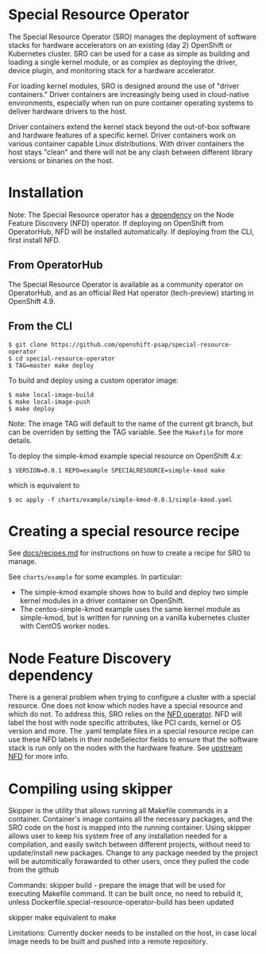 
# Special Resource Operator

The Special Resource Operator (SRO) manages the  deployment of software stacks for hardware accelerators on an existing (day 2) OpenShift or Kubernetes cluster. SRO can be used for a case as simple as building and loading a single kernel module, or as complex as deploying the driver, device plugin, and monitoring stack for a hardware accelerator.

For loading kernel modules, SRO is designed around the use of "driver containers." Driver containers are increasingly being used in cloud-native environments, especially when run on pure container operating systems to deliver hardware drivers to the host. 

Driver containers  extend the kernel stack beyond the out-of-box software and hardware features of a specific kernel. Driver containers work on various container capable Linux distributions. With driver containers the host stays "clean" and there will not be any clash between different library versions or binaries on the host.


# Installation
Note: The Special Resource operator has a [dependency](#Node-Feature-Discovery-dependency) on the Node Feature Discovery (NFD) operator. If deploying on OpenShift from OperatorHub, NFD will be installed automatically. If deploying from the CLI, first install NFD.

## From OperatorHub
The Special Resource Operator is available as a community operator on OperatorHub, and as an official Red Hat operator (tech-preview) starting in OpenShift 4.9.

## From the CLI
```
$ git clone https://github.com/openshift-psap/special-resource-operator
$ cd special-resource-operator
$ TAG=master make deploy
```

To build and deploy using a custom operator image:
```
$ make local-image-build
$ make local-image-push
$ make deploy
```
Note: The image TAG will default to the name of the current git branch, but can be overriden by setting the TAG variable. See the `Makefile` for more details.

To deploy the simple-kmod example special resource on OpenShift 4.x:
```
$ VERSION=0.0.1 REPO=example SPECIALRESOURCE=simple-kmod make
```
which is equivalent to
```
$ oc apply -f charts/example/simple-kmod-0.0.1/simple-kmod.yaml
```


# Creating a special resource recipe

See [docs/recipes.md](docs/recipes.md) for instructions on how to create a recipe for SRO to manage. 

See `charts/example` for some examples. In particular:
* The simple-kmod example shows how to build and deploy two simple kernel modules in a driver container on OpenShift.
* The centos-simple-kmod example uses the same kernel module as simple-kmod, but is written for running on a vanilla kubernetes cluster with CentOS worker nodes.

# Node Feature Discovery dependency

There is a general problem when trying to configure a cluster with a special resource. One does not know which nodes have a special resource and which do not. To address this, SRO relies on the [NFD operator](https://github.com/openshift/cluster-nfd-operator). NFD will label the host with node specific attributes, like PCI cards, kernel or OS version and more. The .yaml template files in a special resource recipe can use these NFD labels in their nodeSelector fields to ensure that the software stack is run only on the nodes with the hardware feature. See [upstream NFD](https://github.com/kubernetes-sigs/node-feature-discovery) for more info. 

# Compiling using skipper
Skipper is the utility that allows running all Makefile commands in a container. Container's image contains all the necessary packages, and the SRO code on the host is mapped into the running container. Using skipper allows user to keep his system free of any installation needed for a compilation, and easily switch between different projects, without need to update/install new packages. Change to any package needed by the project will be automitically forawarded to other users, once they pulled the code from the github

Commands:
skipper build - prepare the image that will be used for executing Makefile command. It can be built once, no need to rebuild it, unless Dockerfile.special-resource-operator-build has been updated

skipper make <command> equivalent to make <command>

Limitations:
Currently docker needs to be installed on the host, in case local image needs to be built and pushed into a remote repository.
